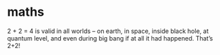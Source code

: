 # maths
2 + 2 = 4 is valid in all worlds – on earth, in space, inside black hole, at quantum level, and even during big bang if at all it had happened. That’s 2+2!
